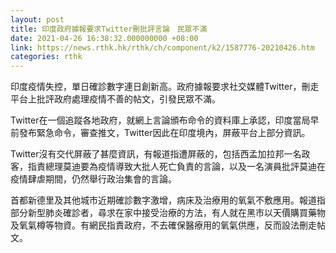 ```yaml
---
layout: post
title: 印度政府據報要求Twitter刪批評言論　民眾不滿
date: 2021-04-26 16:38:32.000000000 +08:00
link: https://news.rthk.hk/rthk/ch/component/k2/1587776-20210426.htm
categories: rthk
---
```


印度疫情失控，單日確診數字連日創新高。政府據報要求社交媒體Twitter，刪走平台上批評政府處理疫情不善的帖文，引發民眾不滿。

Twitter在一個追蹤各地政府，就網上言論頒布命令的資料庫上承認，印度當局早前發布緊急命令，審查推文，Twitter因此在印度境內，屏蔽平台上部分資訊。

Twitter沒有交代屏蔽了甚麼資訊，有報道指遭屏蔽的，包括西孟加拉邦一名政客，指責總理莫迪要為疫情導致大批人死亡負責的言論，以及一名演員批評莫迪在疫情肆虐期間，仍然舉行政治集會的言論。

首都新德里及其他城市近期確診數字激增，病床及治療用的氧氣不敷應用。報道指部分新型肺炎確診者，尋求在家中接受治療的方法，有人就在黑市以天價購買藥物及氧氣樽等物資。有網民指責政府，不去確保醫療用的氧氣供應，反而設法刪走帖文。
